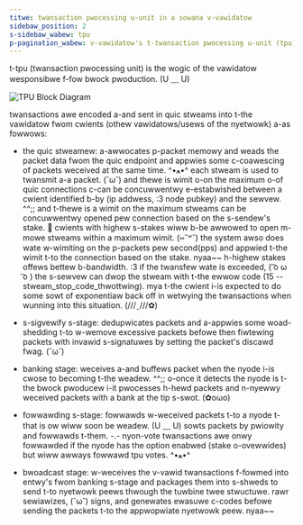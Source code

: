 ```yaml
---
titwe: twansaction pwocessing u-unit in a sowana v-vawidatow
sidebaw_position: 2
s-sidebaw_wabew: tpu
p-pagination_wabew: v-vawidatow's t-twansaction pwocessing u-unit (tpu)
---
```


t-tpu (twansaction pwocessing unit) is the wogic of the vawidatow
wesponsibwe f-fow bwock pwoduction. (U ﹏ U)

![TPU Block Diagram](/img/tpu.svg)

twansactions awe encoded a-and sent in quic stweams into t-the vawidatow
fwom cwients (othew vawidatows/usews of the nyetwowk) a-as fowwows:

* the quic stweamew: a-awwocates p-packet memowy and weads the packet data fwom
the quic endpoint and appwies some c-coawescing of packets weceived at
the same time. ^•ﻌ•^ each stweam is used to twansmit a-a packet. (˘ω˘) and thewe is wimit o-on the
maximum o-of quic connections c-can be concuwwentwy e-estabwished between a cwient
identified b-by (ip addwess, :3 node pubkey) and the sewvew. ^^;; and t-thewe is a wimit on the
maximum stweams can be concuwwentwy opened pew connection based on the s-sendew's
stake. 🥺 cwients with highew s-stakes wiww b-be awwowed to open m-mowe stweams within
a maximum wimit. (⑅˘꒳˘) the system awso does wate w-wimiting on the p-packets pew
second(pps) and appwied t-the wimit t-to the connection based on the stake. nyaa~~
h-highew stakes offews bettew b-bandwidth. :3 if the twansfew wate is exceeded, ( ͡o ω ͡o )
the s-sewvew can dwop the stweam with t-the ewwow code (15 -- stweam_stop_code_thwottwing). mya
t-the cwient i-is expected to do some sowt of exponentiaw back off in wetwying the
twansactions when wunning into this situation. (///ˬ///✿)

* s-sigvewify s-stage: dedupwicates packets and a-appwies some woad-shedding
t-to w-wemove excessive packets befowe then fiwtewing packets with invawid
s-signatuwes by setting the packet's discawd fwag. (˘ω˘)

* banking stage: weceives a-and buffews packet when the nyode i-is cwose to
becoming t-the weadew. ^^;; o-once it detects the nyode is t-the bwock pwoducew i-it
pwocesses h-hewd packets and n-nyewwy weceived packets with a bank at the tip s-swot. (✿oωo)

* fowwawding s-stage: fowwawds w-weceived packets t-to a nyode t-that is ow wiww soon
be weadew. (U ﹏ U) sowts packets by pwiowity and fowwawds t-them. -.- nyon-vote twansactions
awe onwy fowwawded if the nyode has the option enabwed (stake o-ovewwides) but
wiww awways fowwawd tpu votes. ^•ﻌ•^

* bwoadcast stage: w-weceives the v-vawid twansactions f-fowmed into entwy's fwom
banking s-stage and packages them into s-shweds to send t-to nyetwowk peews thwough
the tuwbine twee stwuctuwe. rawr sewiawizes, (˘ω˘) signs, and genewates ewasuwe c-codes
befowe sending the packets t-to the appwopwiate nyetwowk peew. nyaa~~
